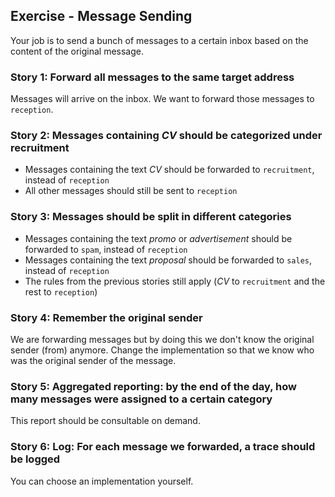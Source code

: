 ﻿## Exercise - Message Sending
Your job is to send a bunch of messages to a certain inbox based on the content of the original message.

### Story 1: Forward all messages to the same target address
Messages will arrive on the inbox. We want to forward those messages to `reception`.

### Story 2: Messages containing _CV_ should be categorized under recruitment
* Messages containing the text _CV_ should be forwarded to `recruitment`, instead of `reception`
* All other messages should still be sent to `reception`

### Story 3: Messages should be split in different categories
* Messages containing the text _promo_ or _advertisement_ should be forwarded to `spam`, instead of `reception`
* Messages containing the text _proposal_ should be forwarded to `sales`, instead of `reception`
* The rules from the previous stories still apply (_CV_ to `recruitment` and the rest to `reception`)

### Story 4: Remember the original sender
We are forwarding messages but by doing this we don't know the original sender (from) anymore.
Change the implementation so that we know who was the original sender of the message.

### Story 5: Aggregated reporting: by the end of the day, how many messages were assigned to a certain category
This report should be consultable on demand. 

### Story 6: Log: For each message we forwarded, a trace should be logged
You can choose an implementation yourself.